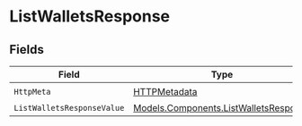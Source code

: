 # ListWalletsResponse


## Fields

| Field                                                                                   | Type                                                                                    | Required                                                                                | Description                                                                             |
| --------------------------------------------------------------------------------------- | --------------------------------------------------------------------------------------- | --------------------------------------------------------------------------------------- | --------------------------------------------------------------------------------------- |
| `HttpMeta`                                                                              | [HTTPMetadata](../../Models/Components/HTTPMetadata.md)                                 | :heavy_check_mark:                                                                      | N/A                                                                                     |
| `ListWalletsResponseValue`                                                              | [Models.Components.ListWalletsResponse](../../Models/Components/ListWalletsResponse.md) | :heavy_minus_sign:                                                                      | OK                                                                                      |